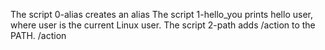 The script 0-alias creates an alias
The script 1-hello_you prints hello user, where user is the current Linux user.
The script 2-path adds /action to the PATH. /action 
